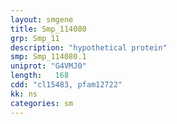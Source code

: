```yaml
---
layout: smgene
title: Smp_114080
grp: Smp_11
description: "hypothetical protein"
smp: Smp_114080.1
uniprot: "G4VMJ0"
length:   168
cdd: "cl15483, pfam12722"
kk: ns
categories: sm
---
```

